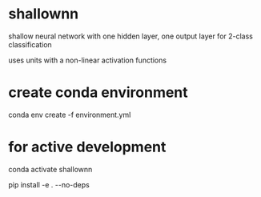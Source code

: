 # shallownn
shallow neural network with one hidden layer, one output layer for 2-class classification

uses units with a non-linear activation functions

# create conda environment
conda env create -f environment.yml 

# for active development
conda activate shallownn

pip install -e . --no-deps
